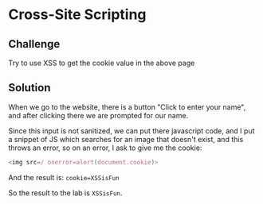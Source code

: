 # Cross-Site Scripting

## Challenge
Try to use XSS to get the cookie value in the above page

## Solution
When we go to the website, there is a button "Click to enter your name", and after clicking there we are prompted for our name.

Since this input is not sanitized, we can put there javascript code, and I put a snippet of JS which searches for an image that doesn't exist, and this throws an error, so on an error, I ask to give me the cookie:

```js
<img src=/ onerror=alert(document.cookie)>
```

And the result is:
`cookie=XSSisFun`

So the result to the lab is `XSSisFun`.

